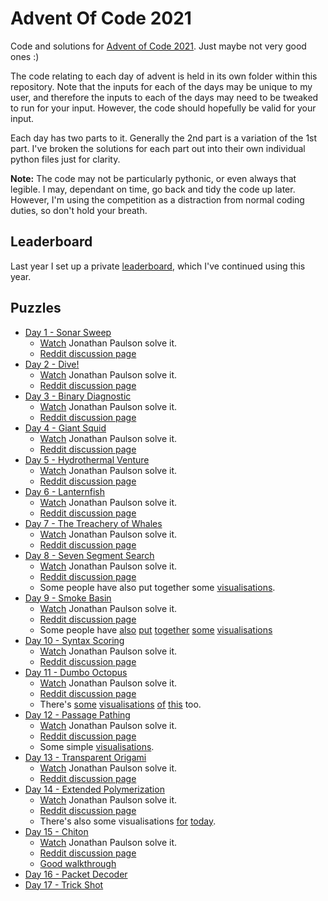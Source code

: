 # Advent Of Code 2021

Code and solutions for [Advent of Code 2021](http://adventofcode.com/2021).
Just maybe not very good ones :)

The code relating to each day of advent is held in its own folder within this
repository. Note that the inputs for each of the days may be unique to my
user, and therefore the inputs to each of the days may need to be tweaked to
run for your input. However, the code should hopefully be valid for your
input.

Each day has two parts to it. Generally the 2nd part is a variation of the 1st
part. I've broken the solutions for each part out into their own individual
python files just for clarity.

**Note:** The code may not be particularly pythonic, or even always that legible.
I may, dependant on time, go back and tidy the code up later. However, I'm
using the competition as a distraction from normal coding duties, so don't
hold your breath.

## Leaderboard

Last year I set up a private [leaderboard](leaderboard.json), which I've continued
using this year.

## Puzzles

  * [Day 1 - Sonar Sweep](./day_01/README.md)
    * [Watch](https://www.youtube.com/watch?v=pkLfyRwDMMw) Jonathan Paulson solve it.
    * [Reddit discussion page](https://www.reddit.com/r/adventofcode/comments/r66vow/2021_day_1_solutions/)
  * [Day 2 - Dive!](./day_02/README.md)
    * [Watch](https://www.youtube.com/watch?v=e3_iiz_6bFw) Jonathan Paulson solve it.
    * [Reddit discussion page](https://www.reddit.com/r/adventofcode/comments/r6zd93/2021_day_2_solutions/)
  * [Day 3 - Binary Diagnostic](./day_03/README.md)
    * [Watch](https://www.youtube.com/watch?v=bFpsqFSCCsM) Jonathan Paulson solve it.
    * [Reddit discussion page](https://www.reddit.com/r/adventofcode/comments/r7r0ff/2021_day_3_solutions/)
  * [Day 4 - Giant Squid](./day_04/README.md)
    * [Watch](https://www.youtube.com/watch?v=JbYS3_zXN_A) Jonathan Paulson solve it.
    * [Reddit discussion page](https://www.reddit.com/r/adventofcode/comments/r8i1lq/2021_day_4_solutions/)
  * [Day 5 - Hydrothermal Venture](./day_05/README.md)
    * [Watch](https://www.youtube.com/watch?v=21OXFXOtGOU) Jonathan Paulson solve it.
    * [Reddit discussion page](https://www.reddit.com/r/adventofcode/comments/r9824c/2021_day_5_solutions/)
  * [Day 6 - Lanternfish](./day_06/README.md)
    * [Watch](https://www.youtube.com/watch?v=fHlWM8CIrlI) Jonathan Paulson solve it.
    * [Reddit discussion page](https://www.reddit.com/r/adventofcode/comments/r9z49j/2021_day_6_solutions/)
  * [Day 7 - The Treachery of Whales](./day_07/README.md)
    * [Watch](https://www.youtube.com/watch?v=I_GB8DMGvVA) Jonathan Paulson solve it.
    * [Reddit discussion page](https://www.reddit.com/r/adventofcode/comments/rar7ty/2021_day_7_solutions/)
  * [Day 8 - Seven Segment Search](./day_08/README.md)
    * [Watch](https://www.youtube.com/watch?v=DhQPrF-LBoE) Jonathan Paulson solve it.
    * [Reddit discussion page](https://www.reddit.com/r/adventofcode/comments/rbj87a/2021_day_8_solutions/)
    * Some people have also put together some [visualisations](https://www.reddit.com/r/adventofcode/comments/rbuvq3/2021_day_8_part_2pygame_code_breaker/).
  * [Day 9 - Smoke Basin](./day_09/README.md)
    * [Watch](https://www.youtube.com/watch?v=rWUFJ0yIDGo) Jonathan Paulson solve it.
    * [Reddit discussion page](https://www.reddit.com/r/adventofcode/comments/rca6vp/2021_day_9_solutions/)
    * Some people have [also](https://www.reddit.com/r/adventofcode/comments/rccihm/2021_day_9_flooding_the_world/) [put](https://www.reddit.com/r/adventofcode/comments/rcbdn8/2021_day_9_map_of_basins/) [together](https://www.reddit.com/r/adventofcode/comments/rcccxz/2021_day_9_ocean_floor_visualization_in_minecraft/) [some](https://www.reddit.com/r/adventofcode/comments/rcdrds/2021_day_9_visualization_of_the_heights_in_3d/) [visualisations](https://www.reddit.com/r/adventofcode/comments/rccbr9/2021_day_9_finding_low_points_and_basins/)
  * [Day 10 - Syntax Scoring](./day_10/README.md)
    * [Watch](https://www.youtube.com/watch?v=nIlDvz45N1w) Jonathan Paulson solve it.
    * [Reddit discussion page](https://www.reddit.com/r/adventofcode/comments/rd0s54/2021_day_10_solutions/)
  * [Day 11 - Dumbo Octopus](./day_11/README.md)
    * [Watch](https://www.youtube.com/watch?v=_Vbk_coXevQ) Jonathan Paulson solve it.
    * [Reddit discussion page](https://www.reddit.com/r/adventofcode/comments/rds32p/2021_day_11_solutions/)
    * There's [some](https://www.reddit.com/r/adventofcode/comments/re000o/2021_day_11_part_2_c_trying_to_do_everything_on/) [visualisations](https://www.reddit.com/r/adventofcode/comments/re39fo/2021_day_11lua_day_11_visualization_done_in_pico8/) [of](https://www.reddit.com/r/adventofcode/comments/reggnn/2021_day_11_part_b_flashing_octopi_synchronization/) [this](https://www.reddit.com/r/adventofcode/comments/re55by/2021_day_11processing_this_day_seemed_like_a_good/) too.
  * [Day 12 - Passage Pathing](./day_12/README.md)
    * [Watch](https://www.youtube.com/watch?v=zjq2fGmz2Sg) Jonathan Paulson solve it.
    * [Reddit discussion page](https://www.reddit.com/r/adventofcode/comments/rehj2r/2021_day_12_solutions/)
    * Some simple [visualisations](https://www.reddit.com/r/adventofcode/comments/rej6oc/2021_day_12_part_2_cave_graph_shaded_by_frequency/).
  * [Day 13 - Transparent Origami](./day_13/README.md)
    * [Watch](https://www.youtube.com/watch?v=mjZ1YKxAhPA) Jonathan Paulson solve it.
    * [Reddit discussion page](https://www.reddit.com/r/adventofcode/comments/rf7onx/2021_day_13_solutions/)
  * [Day 14 - Extended Polymerization](./day_14/README.md)
    * [Watch](https://www.youtube.com/watch?v=7zvA-o47Uo0) Jonathan Paulson solve it.
    * [Reddit discussion page](https://www.reddit.com/r/adventofcode/comments/rfzq6f/2021_day_14_solutions/)
    * There's also some visualisations [for](https://www.reddit.com/r/adventofcode/comments/rg2odo/2021_day_14_components_of_the_polymer_and_its/) [today](https://www.reddit.com/r/adventofcode/comments/rg5h8e/2021_day_14_visualization_with_a_chart/).
  * [Day 15 - Chiton](./day_15/README.md)
    * [Watch](https://www.youtube.com/watch?v=hig93Etxims) Jonathan Paulson solve it.
    * [Reddit discussion page](https://www.reddit.com/r/adventofcode/comments/rgqzt5/2021_day_15_solutions/)
    * [Good walkthrough](https://github.com/mebeim/aoc/blob/master/2021/README.md#day-15---chiton)
  * [Day 16 - Packet Decoder](./day_16/README.md)
  * [Day 17 - Trick Shot](./day_17/README.md)
